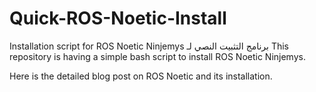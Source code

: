 # Quick-ROS-Noetic-Install
Installation script for ROS Noetic Ninjemys برنامج التثبيت النصي لـ 
This repository is having a simple bash script to install ROS Noetic Ninjemys.

Here is the detailed blog post on ROS Noetic and its installation.
